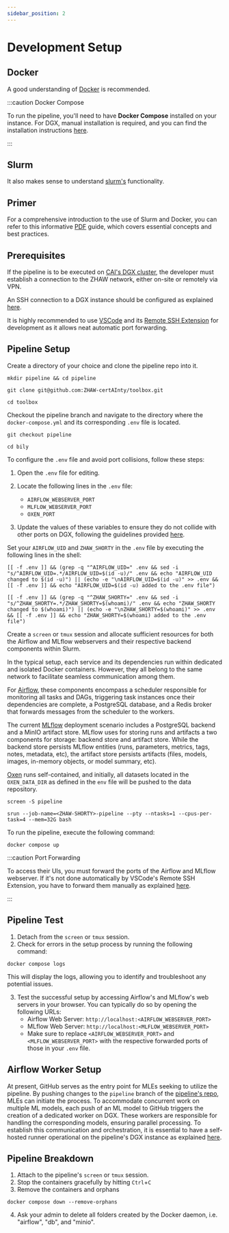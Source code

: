```yaml
---
sidebar_position: 2
---
```


# Development Setup

## Docker

A good understanding of [Docker](https://docs.docker.com/) is recommended.

:::caution Docker Compose

To run the pipeline, you'll need to have **Docker Compose** installed on your instance. For DGX, manual installation is required, and you can find the installation instructions [here](https://docs.docker.com/compose/install/linux/#install-the-plugin-manually).

:::

## Slurm

It also makes sense to understand  [slurm's](https://slurm.schedmd.com/) functionality.

## Primer

For a comprehensive introduction to the use of Slurm and Docker, you can refer to this informative [PDF](/pdf/dgx_workflow_notes.pdf) guide, which covers essential concepts and best practices.

## Prerequisites

If the pipeline is to be executed on [CAI's DGX cluster](http://160.85.252.56:8088/superset/dashboard/11/), the developer must establish a connection to the ZHAW network, either on-site or remotely via VPN.

An SSH connection to a DGX instance should be configured as explained [here](https://cai.cloudlab.zhaw.ch/pages/general/ssh.html).

It is highly recommended to use [VSCode](https://code.visualstudio.com/) and its [Remote SSH Extension](https://code.visualstudio.com/docs/remote/ssh) for development as it allows neat automatic port forwarding.

## Pipeline Setup

Create a directory of your choice and clone the pipeline repo into it.

```
mkdir pipeline && cd pipeline
```
```
git clone git@github.com:ZHAW-certAInty/toolbox.git
```
```
cd toolbox
```

Checkout the pipeline branch and navigate to the directory where the `docker-compose.yml` and its corresponding `.env` file is located.
```
git checkout pipeline
```
```
cd bily
```

To configure the `.env` file and avoid port collisions, follow these steps:

1. Open the `.env` file for editing.

2. Locate the following lines in the `.env` file:
    - `AIRFLOW_WEBSERVER_PORT`
    - `MLFLOW_WEBSERVER_PORT`
    - `OXEN_PORT`

3. Update the values of these variables to ensure they do not collide with other ports on DGX, following the guidelines provided [here](https://cai.cloudlab.zhaw.ch/pages/gpu.html#id1).

Set your `AIRFLOW_UID` and `ZHAW_SHORTY` in the `.env` file by executing the following lines in the shell:
```
[[ -f .env ]] && (grep -q "^AIRFLOW_UID=" .env && sed -i "s/^AIRFLOW_UID=.*/AIRFLOW_UID=$(id -u)/" .env && echo "AIRFLOW_UID changed to $(id -u)") || (echo -e "\nAIRFLOW_UID=$(id -u)" >> .env && [[ -f .env ]] && echo "AIRFLOW_UID=$(id -u) added to the .env file")
```
```
[[ -f .env ]] && (grep -q "^ZHAW_SHORTY=" .env && sed -i "s/^ZHAW_SHORTY=.*/ZHAW_SHORTY=$(whoami)/" .env && echo "ZHAW_SHORTY changed to $(whoami)") || (echo -e "\nZHAW_SHORTY=$(whoami)" >> .env && [[ -f .env ]] && echo "ZHAW_SHORTY=$(whoami) added to the .env file")
```

Create a `screen` or `tmux` session and allocate sufficient resources for both the Airflow and MLflow webservers and their respective backend components within Slurm.

In the typical setup, each service and its dependencies run within dedicated and isolated Docker containers. However, they all belong to the same network to facilitate seamless communication among them.

For [Airflow](airflow), these components encompass a scheduler responsible for monitoring all tasks and DAGs, triggering task instances once their dependencies are complete, a PostgreSQL database, and a Redis broker that forwards messages from the scheduler to the workers.

The current [MLflow](mlflow) deployment scenario includes a PostgreSQL backend and a MinIO artifact store. MLflow uses for storing runs and artifacts a two components for storage: backend store and artifact store.
While the backend store persists MLflow entities (runs, parameters, metrics, tags, notes, metadata, etc), the artifact store persists artifacts (files, models, images, in-memory objects, or model summary, etc).

[Oxen](https://docs.oxen.ai/getting-started/intro) runs self-contained, and initially, all datasets located in the `OXEN_DATA_DIR` as defined in the `env` file will be pushed to the data repository.

```
screen -S pipeline
```
```
srun --job-name=<ZHAW-SHORTY>-pipeline --pty --ntasks=1 --cpus-per-task=4 --mem=32G bash
```

To run the pipeline, execute the following command:
```
docker compose up
```

:::caution Port Forwarding

To access their UIs, you must forward the ports of the Airflow and MLflow webserver. If it's not done automatically by VSCode's Remote SSH Extension, you have to forward them manually as explained [here](https://cai.cloudlab.zhaw.ch/pages/gpu/dgx-servers/docker_and_ssh.html#setting-up-ssh-forwarding).

:::

## Pipeline Test

1. Detach from the `screen` or `tmux` session.
2. Check for errors in the setup process by running the following command:
```
docker compose logs
```
This will display the logs, allowing you to identify and troubleshoot any potential issues.

3. Test the successful setup by accessing Airflow's and MLflow's web servers in your browser. You can typically do so by opening the following URLs:
    - Airflow Web Server: `http://localhost:<AIRFLOW_WEBSERVER_PORT>`
    - MLflow Web Server: `http://localhost:<MLFLOW_WEBSERVER_PORT>`
    - Make sure to replace `<AIRFLOW_WEBSERVER_PORT>` and `<MLFLOW_WEBSERVER_PORT>` with the respective forwarded ports of those in your `.env` file.

## Airflow Worker Setup

At present, GitHub serves as the entry point for MLEs seeking to utilize the pipeline. By pushing changes to the `pipeline` branch of the [pipeline's repo](https://github.com/ZHAW-certAInty/toolbox/tree/pipeline), MLEs can initiate the process.
To accommodate concurrent work on multiple ML models, each push of an ML model to GitHub triggers the creation of a dedicated worker on DGX. These workers are responsible for handling the corresponding models, ensuring parallel processing.
To establish this communication and orchestration, it is essential to have a self-hosted runner operational on the pipeline's DGX instance as explained [here](https://docs.github.com/en/actions/hosting-your-own-runners/managing-self-hosted-runners/adding-self-hosted-runners).

## Pipeline Breakdown

1. Attach to the pipeline's `screen` or `tmux` session.
2. Stop the containers gracefully by hitting `Ctrl`+`C`
3. Remove the containers and orphans
```
docker compose down --remove-orphans
```
4. Ask your admin to delete all folders created by the Docker daemon, i.e. "airflow", "db", and "minio".
